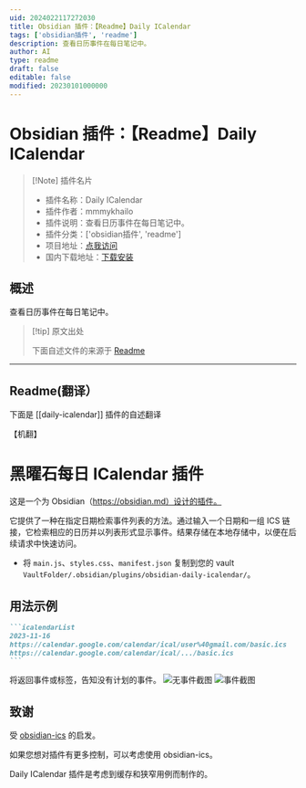 ```yaml
---
uid: 2024022117272030
title: Obsidian 插件：【Readme】Daily ICalendar
tags: ['obsidian插件', 'readme']
description: 查看日历事件在每日笔记中。
author: AI
type: readme
draft: false
editable: false
modified: 20230101000000
---
```


# Obsidian 插件：【Readme】Daily ICalendar

> [!Note] 插件名片
> - 插件名称：Daily ICalendar
> - 插件作者：mmmykhailo
> - 插件说明：查看日历事件在每日笔记中。
> - 插件分类：['obsidian插件', 'readme']
> - 项目地址：[点我访问](https://github.com/mmmykhailo/obsidian-daily-icalendar)
> - 国内下载地址：[下载安装](https://pkmer.cn/products/plugin/pluginMarket/?daily-icalendar)

## 概述

查看日历事件在每日笔记中。



> [!tip] 原文出处
> 
>下面自述文件的来源于 [Readme](https://ghproxy.net/https://raw.githubusercontent.com/mmmykhailo/obsidian-daily-icalendar/master/README.md)
> 

---

## Readme(翻译）

下面是 [[daily-icalendar]] 插件的自述翻译

【机翻】
# 黑曜石每日 ICalendar 插件

这是一个为 Obsidian（https://obsidian.md）设计的插件。

它提供了一种在指定日期检索事件列表的方法。通过输入一个日期和一组 ICS 链接，它检索相应的日历并以列表形式显示事件。结果存储在本地存储中，以便在后续请求中快速访问。
- 将 `main.js`、`styles.css`、`manifest.json` 复制到您的 vault `VaultFolder/.obsidian/plugins/obsidian-daily-icalendar/`。
## 用法示例
~~~markdown
```icalendarList
2023-11-16
https://calendar.google.com/calendar/ical/user%40gmail.com/basic.ics
https://calendar.google.com/calendar/ical/.../basic.ics
```
~~~
将返回事件或标签，告知没有计划的事件。
![无事件截图](https://cdn.pkmer.cn/covers/daily-icalendar_2_0.png!pkmer)
![事件截图](https://cdn.pkmer.cn/covers/daily-icalendar_2_1.png!pkmer)
## 致谢
受 [obsidian-ics](https://github.com/muness/obsidian-ics) 的启发。

如果您想对插件有更多控制，可以考虑使用 obsidian-ics。

Daily ICalendar 插件是考虑到缓存和狭窄用例而制作的。



